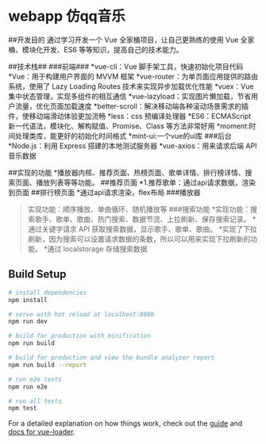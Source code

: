 # webapp 仿qq音乐

##开发目的
通过学习开发一个 Vue 全家桶项目，让自己更熟练的使用 Vue 全家桶、模块化开发、ES6 等等知识，提高自己的技术能力。

##技术栈##
###前端###
*vue-cli：Vue 脚手架工具，快速初始化项目代码
*Vue：用于构建用户界面的 MVVM 框架
*vue-router：为单页面应用提供的路由系统，使用了 Lazy Loading Routes 技术来实现异步加载优化性能
*vuex：Vue 集中状态管理，实现多组件的相互通信
*vue-lazyload：实现图片懒加载，节省用户流量，优化页面加载速度
*better-scroll：解决移动端各种滚动场景需求的插件，使移动端滑动体验更加流畅
*less：css 预编译处理器
*ES6：ECMAScript 新一代语法，模块化、解构赋值、Promise、Class 等方法非常好用
*moment:时间处理类库，能更好的初始化时间格式
*mint-ui:一个vue的ui库
###后台
*Node.js：利用 Express 搭建的本地测试服务器
*vue-axios：用来请求后端 API 音乐数据

##实现的功能
*播放器内核、推荐页面、热榜页面、歌单详情、排行榜详情、搜索页面、播放列表等等功能。
##推荐页面
*1.推荐歌单：通过api请求数据，渲染到页面
##排行榜页面
*通过api请求渲染，flex布局
###播放器
>实现功能：顺序播放、单曲循环、随机播放等
###搜索功能
*实现功能：搜索歌手、歌单、歌曲、热门搜索、数据节流、上拉刷新、保存搜索记录。
*通过关键字请求 API 获取搜索数据，显示歌手、歌单、歌曲。
*实现了下拉刷新，因为搜索可以设置请求数据的条数，所以可以用来实现下拉刷新的功能。
*通过 localstorage 存储搜索数据
## Build Setup

``` bash
# install dependencies
npm install

# serve with hot reload at localhost:8080
npm run dev

# build for production with minification
npm run build

# build for production and view the bundle analyzer report
npm run build --report

# run e2e tests
npm run e2e

# run all tests
npm test
```

For a detailed explanation on how things work, check out the [guide](http://vuejs-templates.github.io/webpack/) and [docs for vue-loader](http://vuejs.github.io/vue-loader).



